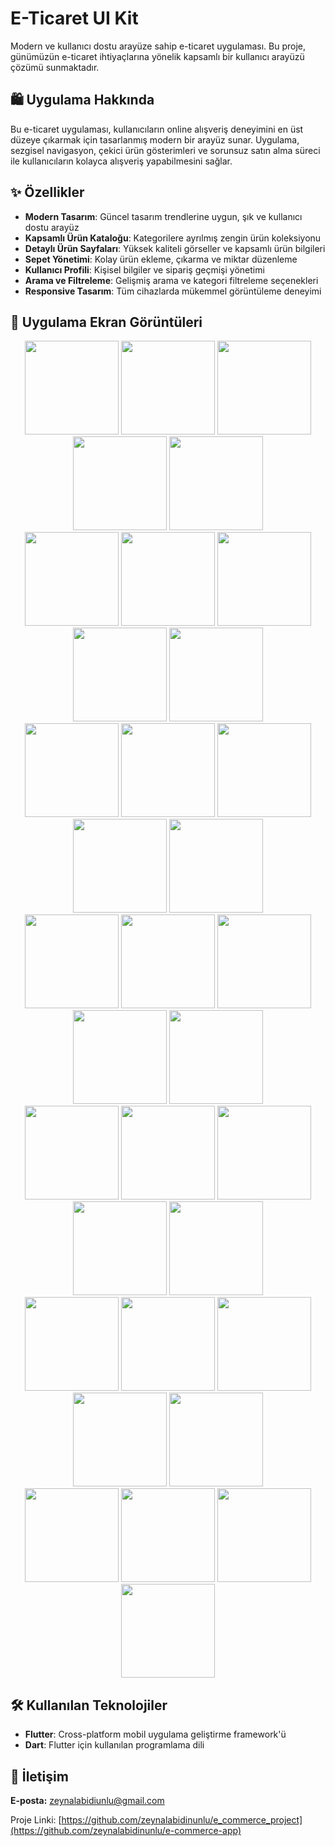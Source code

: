 # E-Ticaret UI Kit

Modern ve kullanıcı dostu arayüze sahip e-ticaret uygulaması. Bu proje, günümüzün e-ticaret ihtiyaçlarına yönelik kapsamlı bir kullanıcı arayüzü çözümü sunmaktadır.

## 🛍️ Uygulama Hakkında

Bu e-ticaret uygulaması, kullanıcıların online alışveriş deneyimini en üst düzeye çıkarmak için tasarlanmış modern bir arayüz sunar. Uygulama, sezgisel navigasyon, çekici ürün gösterimleri ve sorunsuz satın alma süreci ile kullanıcıların kolayca alışveriş yapabilmesini sağlar.

## ✨ Özellikler

- **Modern Tasarım**: Güncel tasarım trendlerine uygun, şık ve kullanıcı dostu arayüz
- **Kapsamlı Ürün Kataloğu**: Kategorilere ayrılmış zengin ürün koleksiyonu
- **Detaylı Ürün Sayfaları**: Yüksek kaliteli görseller ve kapsamlı ürün bilgileri
- **Sepet Yönetimi**: Kolay ürün ekleme, çıkarma ve miktar düzenleme
- **Kullanıcı Profili**: Kişisel bilgiler ve sipariş geçmişi yönetimi
- **Arama ve Filtreleme**: Gelişmiş arama ve kategori filtreleme seçenekleri
- **Responsive Tasarım**: Tüm cihazlarda mükemmel görüntüleme deneyimi

## 📱 Uygulama Ekran Görüntüleri

<div align="center">
  <img src="https://github.com/user-attachments/assets/ece04a93-c3c5-4472-8584-7cb5dc633e8b" width="150" />
  <img src="https://github.com/user-attachments/assets/185498de-8dbd-499b-9cbc-e21281add7a9" width="150" />
  <img src="https://github.com/user-attachments/assets/9334739a-cb71-4f2b-89b0-57cbc5b6456c" width="150" />
  <img src="https://github.com/user-attachments/assets/4e450361-97e8-4999-b774-63b2e52c61da" width="150" />
  <img src="https://github.com/user-attachments/assets/30e2cdf4-3056-46e2-bf43-7ee4ad9124bf" width="150" />
</div>
<div align="center">
  <img src="https://github.com/user-attachments/assets/96e00497-288f-4adc-a048-61938ff475db" width="150" />
  <img src="https://github.com/user-attachments/assets/1bc31320-e8f2-4f81-a67b-b556c630795e" width="150" />
  <img src="https://github.com/user-attachments/assets/51345ce9-fa2a-487b-88bd-820b25c6c06e" width="150" />
  <img src="https://github.com/user-attachments/assets/8b1447d6-b805-4fbc-93e0-fa565ba25400" width="150" />
  <img src="https://github.com/user-attachments/assets/b788cd73-6e70-48a7-8e75-cc1ca5c1c27b" width="150" />
</div>
<div align="center">
  <img src="https://github.com/user-attachments/assets/3c4ffe18-b6bb-4aa7-b73a-5b0e11cf81fb" width="150" />
  <img src="https://github.com/user-attachments/assets/fdb11be5-ce97-4eb4-a2c7-e1d38d71e938" width="150" />
  <img src="https://github.com/user-attachments/assets/0b023b28-9420-4a27-bc90-341259b8f1e3" width="150" />
  <img src="https://github.com/user-attachments/assets/b8ae59b1-2598-44c1-8781-430fd5a2eb25" width="150" />
  <img src="https://github.com/user-attachments/assets/301d2981-6115-4d0e-9557-f7673f577053" width="150" />
</div>
<div align="center">
  <img src="https://github.com/user-attachments/assets/d85a4e38-d626-407e-9357-2521018206be" width="150" />
  <img src="https://github.com/user-attachments/assets/6ac75a5c-23b5-4706-806e-24d1e72986e7" width="150" />
  <img src="https://github.com/user-attachments/assets/f4ea9f5a-a9ca-4080-b70e-54bba8e09a6d" width="150" />
  <img src="https://github.com/user-attachments/assets/e1b0c441-272f-49ed-ab05-1c47ce96de62" width="150" />
  <img src="https://github.com/user-attachments/assets/7ab57491-e8ec-4341-b2b5-653abcb816d0" width="150" />
</div>
<div align="center">
  <img src="https://github.com/user-attachments/assets/f4c54c1e-2ee5-4723-b8cd-ff4cfcc2ed7b" width="150" />
  <img src="https://github.com/user-attachments/assets/4bd8e834-a221-414b-9439-7a48e5602c6a" width="150" />
  <img src="https://github.com/user-attachments/assets/a2e5ec0f-432e-45fa-a4ec-3b828d5244aa" width="150" />
  <img src="https://github.com/user-attachments/assets/8e45609e-e12a-49d4-9253-5e24fc611585" width="150" />
  <img src="https://github.com/user-attachments/assets/d32369f5-f557-4e5b-88d0-bc95325e1773" width="150" />
</div>
<div align="center">
  <img src="https://github.com/user-attachments/assets/a8db00c6-3e14-4e15-aa10-7bd5226ccf3d" width="150" />
  <img src="https://github.com/user-attachments/assets/c006a0bc-2891-4643-a7ec-76584a842440" width="150" />
  <img src="https://github.com/user-attachments/assets/3e9c4cce-d461-4fe1-b94c-70dc8ac4bda7" width="150" />
  <img src="https://github.com/user-attachments/assets/600e211d-2f33-4d24-bac6-3e9d69ab3a07" width="150" />
  <img src="https://github.com/user-attachments/assets/edc4df6e-f48e-45fa-8911-46fa78d1d04f" width="150" />
</div>
<div align="center">
  <img src="https://github.com/user-attachments/assets/aca11d43-2c7c-4be5-a6d3-e48493ea3179" width="150" />
  <img src="https://github.com/user-attachments/assets/f0428900-9d30-4a03-9c6d-171cd78ac63a" width="150" />
  <img src="https://github.com/user-attachments/assets/e6f5d6ba-d213-4353-ab6b-624268beeeb4" width="150" />
  <img src="https://github.com/user-attachments/assets/b60f763d-c35d-4223-b3e2-751b7336f75f" width="150" />
</div>

## 🛠️ Kullanılan Teknolojiler

- **Flutter**: Cross-platform mobil uygulama geliştirme framework'ü
- **Dart**: Flutter için kullanılan programlama dili

## 📧 İletişim

**E-posta:** zeynalabidiunlu@gmail.com

Proje Linki: [https://github.com/zeynalabidinunlu/e_commerce_project](https://github.com/zeynalabidinunlu/e-commerce-app)

